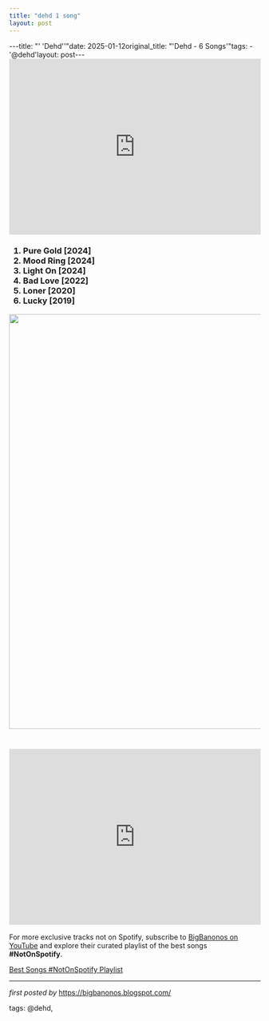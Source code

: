 ```yaml
---
title: "dehd 1 song"
layout: post
---
```

---title: "' 'Dehd''"date: 2025-01-12original_title: "'Dehd - 6 Songs'"tags:  - '@dehd'layout: post---<iframe allow="autoplay; clipboard-write; encrypted-media; fullscreen; picture-in-picture" allowfullscreen="" frameborder="0" height="352" loading="lazy" src="https://open.spotify.com/embed/playlist/5lYyZBVpn1777OaVbtgQVa?utm_source=generator" width="100%"></iframe><br /><h3><ol><li>Pure Gold [2024]</li><li>Mood Ring [2024]</li><li>Light On [2024]</li><li>Bad Love [2022]</li><li>Loner [2020]</li><li>Lucky [2019]</li></ol><div class="separator" ><div class="separator" ><a href="https://lightning100.com/wp-content/uploads/5-min-1-1920x830-1.jpg"><img border="0" data-original-height="830" data-original-width="1920" height="830" src="https://lightning100.com/wp-content/uploads/5-min-1-1920x830-1.jpg" width="1920" /></a></div><br /><br /></div><div><iframe allow="autoplay; clipboard-write; encrypted-media; fullscreen; picture-in-picture" allowfullscreen="" frameborder="0" height="352" loading="lazy" src="https://open.spotify.com/embed/playlist/5eJhykgnQORuPWjLD9ZoD0?utm_source=generator" width="100%"></iframe></div></h3><!--Subscribe and Playlist Links--><div>    <p>For more exclusive tracks not on Spotify, subscribe to <a href="https://www.youtube.com/@BigBanonos" target="_blank">BigBanonos on YouTube</a> and explore their curated playlist of the best songs <strong>#NotOnSpotify</strong>.</p>    <p><a href="https://www.youtube.com/playlist?list=PLtuNtuTatqI0kFahUCbtbfenC_ET5O_tr" target="_blank">Best Songs #NotOnSpotify Playlist<br /></a></p></div><hr /><p><em>first posted by</em> <a href="https://bigbanonos.blogspot.com/" rel="noopener" target="_new">https://bigbanonos.blogspot.com/</a></p><p>tags: @dehd,</p>